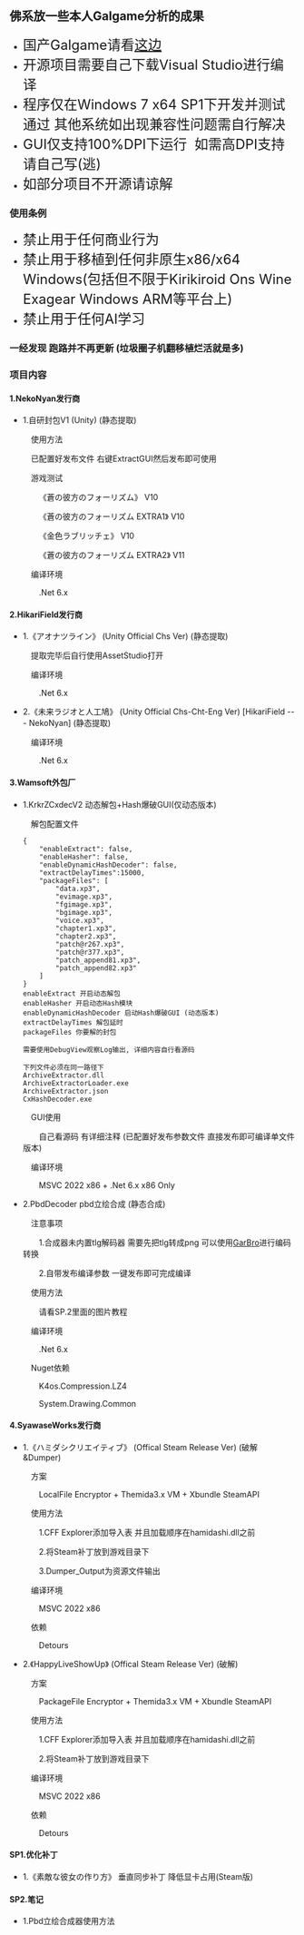 ## 佛系放一些本人Galgame分析的成果

* <font size=5>国产Galgame请看[这边](https://github.com/YeLikesss/CNGALTools)</font>
* <font size=5>开源项目需要自己下载Visual Studio进行编译</font>
* <font size=5>程序仅在Windows 7 x64 SP1下开发并测试通过 其他系统如出现兼容性问题需自行解决</font>
* <font size=5>GUI仅支持100%DPI下运行  如需高DPI支持  请自己写(逃)</font>
* <font size=5>如部分项目不开源请谅解</font>

### 使用条例

* <font size=5>禁止用于任何商业行为</font>
* <font size=5>禁止用于移植到任何非原生x86/x64 Windows(包括但不限于Kirikiroid Ons Wine Exagear Windows ARM等平台上)</font>
* <font size=5>禁止用于任何AI学习</font>

### 一经发现  跑路并不再更新    (垃圾圈子机翻移植烂活就是多)

### 项目内容

#### 1.NekoNyan发行商

* 1.自研封包V1 (Unity)  (静态提取)

  &emsp;使用方法

  &emsp;已配置好发布文件  右键ExtractGUI然后发布即可使用

  &emsp;游戏测试

  &emsp;&emsp;《蒼の彼方のフォーリズム》 V10

  &emsp;&emsp;《蒼の彼方のフォーリズム EXTRA1》 V10

  &emsp;&emsp;《金色ラブリッチェ》 V10

  &emsp;&emsp;《蒼の彼方のフォーリズム EXTRA2》 V11

  &emsp;编译环境

  &emsp;&emsp;.Net 6.x

#### 2.HikariField发行商

* 1.《アオナツライン》 (Unity Official Chs Ver) (静态提取)

    &emsp;提取完毕后自行使用AssetStudio打开
    
    &emsp;编译环境 
    
    &emsp;&emsp;.Net 6.x
    
* 2.《未来ラジオと人工鳩》 (Unity Official Chs-Cht-Eng Ver)  [HikariField --- NekoNyan] (静态提取)

    &emsp;编译环境 

    &emsp;&emsp;.Net 6.x

#### 3.Wamsoft外包厂

* 1.KrkrZCxdecV2  动态解包+Hash爆破GUI(仅动态版本)

    &emsp;解包配置文件

    ```
    {
    	"enableExtract": false,
    	"enableHasher": false,
    	"enableDynamicHashDecoder": false,
    	"extractDelayTimes":15000,
    	"packageFiles": [
    		"data.xp3",
    		"evimage.xp3",
    		"fgimage.xp3",
    		"bgimage.xp3",
    		"voice.xp3",
    		"chapter1.xp3",
    		"chapter2.xp3",
    		"patch@r267.xp3",
    		"patch@r377.xp3",
    		"patch_append81.xp3",
    		"patch_append82.xp3"
    	]
    }
    enableExtract 开启动态解包
    enableHasher 开启动态Hash模块
    enableDynamicHashDecoder 启动Hash爆破GUI (动态版本)
    extractDelayTimes 解包延时
    packageFiles 你要解的封包
    
    需要使用DebugView观察Log输出, 详细内容自行看源码
    
    下列文件必须在同一路径下
    ArchiveExtractor.dll
    ArchiveExtractorLoader.exe
    ArchiveExtractor.json
    CxHashDecoder.exe
    ```

    &emsp;GUI使用

    &emsp;&emsp;自己看源码  有详细注释 (已配置好发布参数文件  直接发布即可编译单文件版本)

    &emsp;编译环境

    &emsp;&emsp;MSVC 2022 x86 + .Net 6.x x86 Only
    
* 2.PbdDecoder pbd立绘合成 (静态合成)

    &emsp;注意事项

    &emsp;&emsp;1.合成器未内置tlg解码器  需要先把tlg转成png  可以使用[GarBro](https://github.com/morkt/GARbro)进行编码转换

    &emsp;&emsp;2.自带发布编译参数  一键发布即可完成编译 

    &emsp;使用方法

    &emsp;&emsp;请看SP.2里面的图片教程

    &emsp;编译环境

    &emsp;&emsp;.Net 6.x

    &emsp;Nuget依赖

    &emsp;&emsp;K4os.Compression.LZ4

    &emsp;&emsp;System.Drawing.Common

#### 4.SyawaseWorks发行商

* 1.《ハミダシクリエイティブ》 (Offical Steam Release Ver) (破解&Dumper)

    &emsp;方案

    &emsp;&emsp;LocalFile Encryptor + Themida3.x VM + Xbundle SteamAPI
  
    &emsp;使用方法

    &emsp;&emsp;1.CFF Explorer添加导入表 并且加载顺序在hamidashi.dll之前
    
    &emsp;&emsp;2.将Steam补丁放到游戏目录下

    &emsp;&emsp;3.Dumper_Output为资源文件输出

    &emsp;编译环境

    &emsp;&emsp;MSVC 2022 x86

    &emsp;依赖

    &emsp;&emsp;Detours

* 2.《HappyLiveShowUp》 (Offical Steam Release Ver) (破解)

    &emsp;方案

    &emsp;&emsp;PackageFile Encryptor + Themida3.x VM + Xbundle SteamAPI
  
    &emsp;使用方法

    &emsp;&emsp;1.CFF Explorer添加导入表 并且加载顺序在hamidashi.dll之前
    
    &emsp;&emsp;2.将Steam补丁放到游戏目录下

    &emsp;编译环境

    &emsp;&emsp;MSVC 2022 x86

    &emsp;依赖

    &emsp;&emsp;Detours

#### SP1.优化补丁

* 1.《素敵な彼女の作り方》 垂直同步补丁 降低显卡占用(Steam版)

#### SP2.笔记

* 1.Pbd立绘合成器使用方法